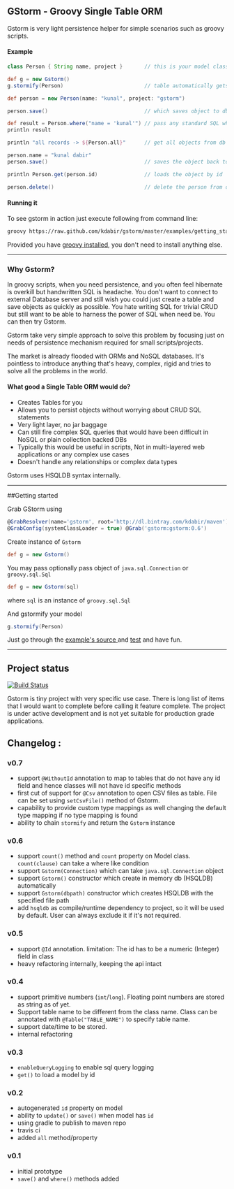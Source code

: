 GStorm - Groovy Single Table ORM
---
Gstorm is very light persistence helper for simple scenarios such as groovy scripts.

#### Example
```groovy
class Person { String name, project }       // this is your model class

def g = new Gstorm()
g.stormify(Person)                          // table automatically gets created for this class

def person = new Person(name: "kunal", project: "gstorm")

person.save()                               // which saves object to db

def result = Person.where("name = 'kunal'") // pass any standard SQL where clause
println result

println "all records -> ${Person.all}"      // get all objects from db

person.name = "kunal dabir"
person.save()                               // saves the object back to db

println Person.get(person.id)               // loads the object by id

person.delete()                             // delete the person from db

```

#### Running it
To see gstorm in action just execute following from command line:

```bash
groovy https://raw.github.com/kdabir/gstorm/master/examples/getting_started.groovy
``` 

Provided you have [groovy installed](http://groovy.codehaus.org/Installing+Groovy), you don't need to install
anything else.

----

### Why Gstorm?

In groovy scripts, when you need persistence, and you often feel hibernate is overkill but handwritten SQL is headache.
You don't want to connect to external Database server and still wish you could just create a table and save objects as
quickly as possible. You hate writing SQL for trivial CRUD but still want to be able to harness the power of SQL when
need be. You can then try Gstorm.

Gstorm take very simple approach to solve this problem by focusing just on needs of persistence mechanism required for
small scripts/projects.

The market is already flooded with ORMs and NoSQL databases. It's pointless to introduce anything that's heavy, complex,
rigid and tries to solve all the problems in the world.

#### What good a Single Table ORM would do? 

- Creates Tables for you
- Allows you to persist objects without worrying about CRUD SQL statements
- Very light layer, no jar baggage
- Can still fire complex SQL queries that would have been difficult in NoSQL or plain collection backed DBs
- Typically this would be useful in scripts, Not in multi-layered web applications or any complex use cases
- Doesn't handle any relationships or complex data types

Gstorm uses HSQLDB syntax internally.

---

##Getting started

Grab GStorm using 
```groovy
@GrabResolver(name='gstorm', root='http://dl.bintray.com/kdabir/maven')
@GrabConfig(systemClassLoader = true) @Grab('gstorm:gstorm:0.6')
```

Create instance of `Gstorm`

```groovy
def g = new Gstorm()
```

You may pass optionally pass object of `java.sql.Connection` or `groovy.sql.Sql`

```groovy
def g = new Gstorm(sql)
```

where `sql` is an instance of `groovy.sql.Sql`

And gstormify your model

```groovy
g.stormify(Person)
```


Just go through the [example's source ](examples) and [test](test/gstorm) and have fun.

---

## Project status

[![Build Status](https://travis-ci.org/kdabir/gstorm.png)](https://travis-ci.org/kdabir/gstorm)


Gstorm is tiny project with very specific use case. There is long list of items that I would want to complete before calling it
feature complete. The project is under active development and is not yet suitable for production grade applications.

## Changelog :

### v0.7
- support `@WithoutId` annotation to map to tables that do not have any id field and hence classes will not have id specific methods
- first cut of support for `@Csv` annotation to open CSV files as table. File can be set using `setCsvFile()` method of Gstorm.
- capability to provide custom type mappings as well changing the default type mapping if no type mapping is found
- ability to chain `stormify` and return the `Gstorm` instance

### v0.6
 - support `count()` method and `count` property on Model class. `count(clause)` can take a where like condition
 - support `Gstorm(Connection)` which can take `java.sql.Connection` object
 - support `Gstorm()` constructor which create in memory db (HSQLDB) automatically
 - support `Gstorm(dbpath)` constructor which creates HSQLDB with the specified file path
 - add `hsqldb` as compile/runtime dependency to project, so it will be used by default. User can always exclude it if it's not required.

### v0.5
 - support `@Id` annotation. limitation: The id has to be a numeric (Integer) field in class
 - heavy refactoring internally, keeping the api intact

### v0.4
 - support primitive numbers (`int`/`long`). Floating point numbers are stored as string as of yet.
 - Support table name to be different from the class name. Class can be annotated with `@Table("TABLE_NAME")` to specify table name.
 - support date/time to be stored.
 - internal refactoring

### v0.3
 - `enableQueryLogging` to enable sql query logging
 - `get()` to load a model by id

### v0.2
 - autogenerated `id` property on model
 - ability to `update()` or `save()` when model has `id`
 - using gradle to publish to maven repo
 - travis ci
 - added `all` method/property

### v0.1
 - initial prototype
 - `save()` and `where()` methods added
